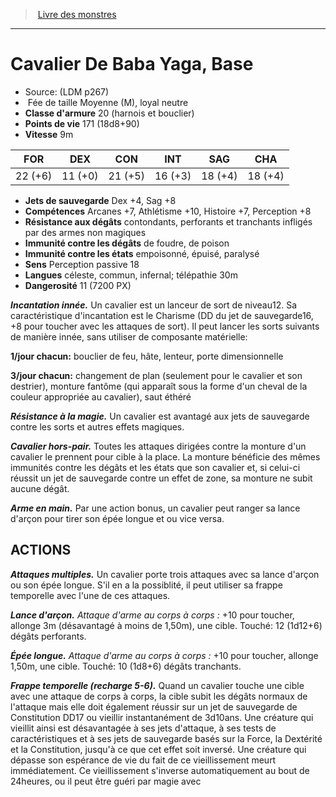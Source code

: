 ﻿> [Livre des monstres](tome_of_beasts.md)

---

# Cavalier De Baba Yaga, Base

- Source: (LDM p267)
-  Fée de taille Moyenne (M), loyal neutre
- **Classe d'armure** 20 (harnois et bouclier)
- **Points de vie** 171 (18d8+90)
- **Vitesse** 9m

|FOR|DEX|CON|INT|SAG|CHA|
|---|---|---|---|---|---|
|22 (+6)|11 (+0)|21 (+5)|16 (+3)|18 (+4)|18 (+4)|

- **Jets de sauvegarde** Dex +4, Sag +8
- **Compétences** Arcanes +7, Athlétisme +10, Histoire +7, Perception +8
- **Résistance aux dégâts** contondants, perforants et tranchants infligés par des armes non magiques
- **Immunité contre les dégâts** de foudre, de poison
- **Immunité contre les états** empoisonné, épuisé, paralysé
- **Sens** Perception passive 18
- **Langues** céleste, commun, infernal; télépathie 30m
- **Dangerosité** 11 (7200 PX)

**_Incantation innée._** Un cavalier est un lanceur de sort de niveau12. Sa caractéristique d'incantation est le Charisme (DD du jet de sauvegarde16, +8 pour toucher avec les attaques de sort). Il peut lancer les sorts suivants de manière innée, sans utiliser de composante matérielle:

**1/jour chacun:** bouclier de feu, hâte, lenteur, porte dimensionnelle

**3/jour chacun:** changement de plan (seulement pour le cavalier et son destrier), monture fantôme (qui apparaît sous la forme d'un cheval de la couleur appropriée au cavalier), saut éthéré

**_Résistance à la magie._** Un cavalier est avantagé aux jets de sauvegarde contre les sorts et autres effets magiques.

**_Cavalier hors-pair._** Toutes les attaques dirigées contre la monture d'un cavalier le prennent pour cible à la place. La monture bénéficie des mêmes immunités contre les dégâts et les états que son cavalier et, si celui-ci réussit un jet de sauvegarde contre un effet de zone, sa monture ne subit aucune dégât.

**_Arme en main._** Par une action bonus, un cavalier peut ranger sa lance d'arçon pour tirer son épée longue et ou vice versa.

## ACTIONS

**_Attaques multiples._** Un cavalier porte trois attaques avec sa lance d'arçon ou son épée longue. S'il en a la possiblité, il peut utiliser sa frappe temporelle avec l'une de ces attaques.

**_Lance d'arçon._** _Attaque d'arme au corps à corps :_ +10 pour toucher, allonge 3m (désavantagé à moins de 1,50m), une cible. Touché:
12 (1d12+6) dégâts perforants.

**_Épée longue._** _Attaque d'arme au corps à corps :_ +10 pour toucher, allonge 1,50m, une cible. Touché: 10 (1d8+6) dégâts tranchants.

**_Frappe temporelle (recharge 5-6)._** Quand un cavalier touche une cible avec une attaque de corps à corps, la cible subit les dégâts normaux de l'attaque mais elle doit également réussir sur un jet de sauvegarde de Constitution DD17 ou vieillir instantanément de 3d10ans. Une créature qui vieillit ainsi est désavantagée à ses jets d'attaque, à ses tests de caractéristiques et à ses jets de sauvegarde basés sur la Force, la Dextérité et la Constitution, jusqu'à ce que cet effet soit inversé. Une créature qui dépasse son espérance de vie du fait de ce vieillissement meurt immédiatement. Ce vieillissement s'inverse automatiquement au bout de 24heures, ou il peut être guéri par magie avec

